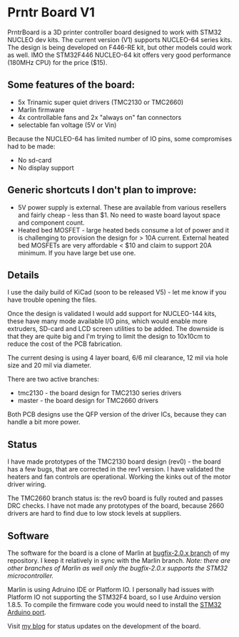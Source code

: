 Prntr Board V1
======================
PrntrBoard is a 3D printer controller board designed to work with STM32 NUCLEO dev kits. The current version (V1) supports NUCLEO-64 series kits. The design is being developed on F446-RE kit, but other models could work as well. IMO the STM32F446 NUCLEO-64 kit offers very good performance (180MHz CPU) for the price ($15).

Some features of the board:
-----
  + 5x Trinamic super quiet drivers (TMC2130 or TMC2660)
  + Marlin firmware
  + 4x controllable fans and 2x "always on" fan connectors
  + selectable fan voltage (5V or Vin)

Because the NUCLEO-64 has limited number of IO pins, some compromises had to be made:
  + No sd-card
  + No display support

Generic shortcuts I don't plan to improve:
------
  + 5V power supply is external. These are available from various resellers and fairly cheap - less than $1. No need to waste board layout space and component count.
  + Heated bed MOSFET - large heated beds consume a lot of power and it is challenging to provision the design for > 10A current. External heated bed MOSFETs are very affordable < $10 and claim to support 20A minimum. If you have large bet use one.

Details
------
I use the daily build of KiCad (soon to be released V5) - let me know if you have trouble opening the files.

Once the design is validated I would add support for NUCLEO-144 kits, these have many mode available I/O pins, which would enable more extruders, SD-card and LCD screen utilities to be added. The downside is that they are quite big and I'm trying to limit the design to 10x10cm to reduce the cost of the PCB fabrication.

The current desing is using 4 layer board, 6/6 mil clearance, 12 mil via hole size and 20 mil via diameter.

There are two active branches:
  + tmc2130 - the board design for TMC2130 series drivers
  + master - the board design for TMC2660 drivers

Both PCB designs use the QFP version of the driver ICs, because they can handle a bit more power.

Status
------
I have made prototypes of the TMC2130 board design (rev0) - the board has a few bugs, that are corrected in the rev1 version. I have validated the heaters and fan controls are operational. Working the kinks out of the motor driver wiring.

The TMC2660 branch status is: the rev0 board is fully routed and passes DRC checks. I have not made any prototypes of the board, because 2660 drivers are hard to find due to low stock levels at suppliers.

Software
------

The software for the board is a clone of Marlin at [bugfix-2.0.x branch](https://github.com/ghent360/Marlin/tree/bugfix-2.0.x/ "Github.com") of my repository. I keep it relatively in sync with the Marlin branch. *Note: there are other branches of Marlin as well only the bugfix-2.0.x supports the STM32 microcontroller.*

Marlin is using Adruino IDE or Platform IO. I personally had issues with Platform IO not supporting the STM32F4 board, so I use Arduino version 1.8.5. To compile the firmware code you would need to install the [STM32 Arduino port](https://github.com/stm32duino/Arduino_Core_STM32 "www.stm32duino.com").

Visit [my blog](http://blog.pcbxprt.com/) for status updates on the development of the board.
